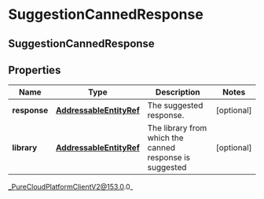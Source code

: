 # SuggestionCannedResponse

## SuggestionCannedResponse

## Properties

|Name | Type | Description | Notes|
|------------ | ------------- | ------------- | -------------|
| **response** | [**AddressableEntityRef**](AddressableEntityRef) | The suggested response. | [optional] |
| **library** | [**AddressableEntityRef**](AddressableEntityRef) | The library from which the canned response is suggested | [optional] |



_PureCloudPlatformClientV2@153.0.0_
